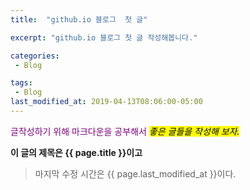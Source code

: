 ```yaml
---
title:  "github.io 블로그  첫 글"

excerpt: "github.io 블로그 첫 글 작성해봅니다."

categories:
 - Blog

tags:
 - Blog
last_modified_at: 2019-04-13T08:06:00-05:00
---
```

<span style="color:purple">글작성하기 위해 마크다운을 공부해서 
<mark>*좋은 글들을 작성해 보자.*</mark>

**이 글의 제목은 {{ page.title }}이고**

>마지막 수정 시간은 {{ page.last_modified_at }}이다.
